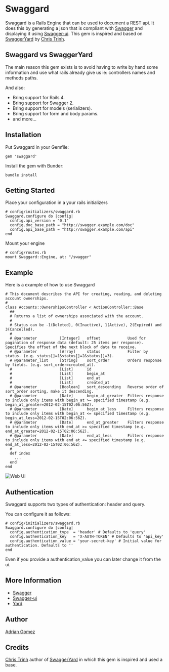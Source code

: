 Swaggard
========

Swaggard is a Rails Engine that can be used to document a REST api. It does this by generating a
json that is compliant with [Swagger](http://swagger.io) and displaying it using [Swagger-ui](https://github.com/wordnik/swagger-ui).
This gem is inspired and based on [SwaggerYard](https://github.com/synctv/swagger_yard) by [Chris Trinh](https://github.com/chtrinh). 
 
 
Swaggard vs SwaggerYard
-----------------------

The main reason this gem exists is to avoid having to write by hand some information and use what
rails already give us ie: controllers names and methods paths.

And also:
  - Bring support for Rails 4.
  - Bring support for Swagger 2.
  - Bring support for models (serializers).
  - Bring support for form and body params.
  - and more...


Installation
------------
  
Put Swaggard in your Gemfile:

    gem 'swaggard'

Install the gem with Bunder:

    bundle install


Getting Started
-----------------

Place your configuration in a your rails initializers
    
    # config/initializers/swaggard.rb
    Swaggard.configure do |config|
      config.api_version = "0.1"
      config.doc_base_path = "http://swagger.example.com/doc"
      config.api_base_path = "http://swagger.example.com/api"
    end

Mount your engine

	# config/routes.rb
	mount Swaggard::Engine, at: "/swagger"


Example
-------

Here is a example of how to use Swaggard

    # This document describes the API for creating, reading, and deleting account ownerships.
    #
    class Accounts::OwnershipsController < ActionController::Base
      ##
      # Returns a list of ownerships associated with the account.
      #
      # Status can be -1(Deleted), 0(Inactive), 1(Active), 2(Expired) and 3(Cancelled).
      #
      # @parameter          [Integer]   offset            Used for pagination of response data (default: 25 items per response). Specifies the offset of the next block of data to receive.
      # @parameter          [Array]     status            Filter by status. (e.g. status[]=1&status[]=2&status[]=3).
      # @parameter_list     [String]    sort_order        Orders response by fields. (e.g. sort_order=created_at).
      #                     [List]      id                
      #                     [List]      begin_at          
      #                     [List]      end_at            
      #                     [List]      created_at        
      # @parameter          [Boolean]   sort_descending   Reverse order of sort_order sorting, make it descending.
      # @parameter          [Date]      begin_at_greater  Filters response to include only items with begin_at >= specified timestamp (e.g. begin_at_greater=2012-02-15T02:06:56Z).
      # @parameter          [Date]      begin_at_less     Filters response to include only items with begin_at <= specified timestamp (e.g. begin_at_less=2012-02-15T02:06:56Z).
      # @parameter          [Date]      end_at_greater    Filters response to include only items with end_at >= specified timestamp (e.g. end_at_greater=2012-02-15T02:06:56Z).
      # @parameter          [Date]      end_at_less       Filters response to include only items with end_at <= specified timestamp (e.g. end_at_less=2012-02-15T02:06:56Z).
      #
      def index
        ...
      end
    end


![Web UI](https://raw.github.com/synctv/swagger_yard/master/example/web-ui.png)


Authentication
--------------

Swaggard supports two types of authentication: header and query.

You can configure it as follows:

    # config/initializers/swaggard.rb
    Swaggard.configure do |config|
      config.authentication_type  = 'header' # Defaults to 'query'
      config.authentication_key   = 'X-AUTH-TOKEN' # Defaults to 'api_key'
      config.authentication_value = 'your-secret-key' # Initial value for authentication. Defaults to ''
    end

Even if you provide a authentication_value you can later change it from the ui.

More Information
-----------------

- [Swagger](http://swagger.io)
- [Swagger-ui](https://github.com/wordnik/swagger-ui)
- [Yard](https://github.com/lsegal/yard)


Author
------

[Adrian Gomez](https://github.com/adrian-gomez)


Credits
-------

[Chris Trinh](https://github.com/chtrinh) author of [SwaggerYard](https://github.com/synctv/swagger_yard) in which this gem is
inspired and used a base.